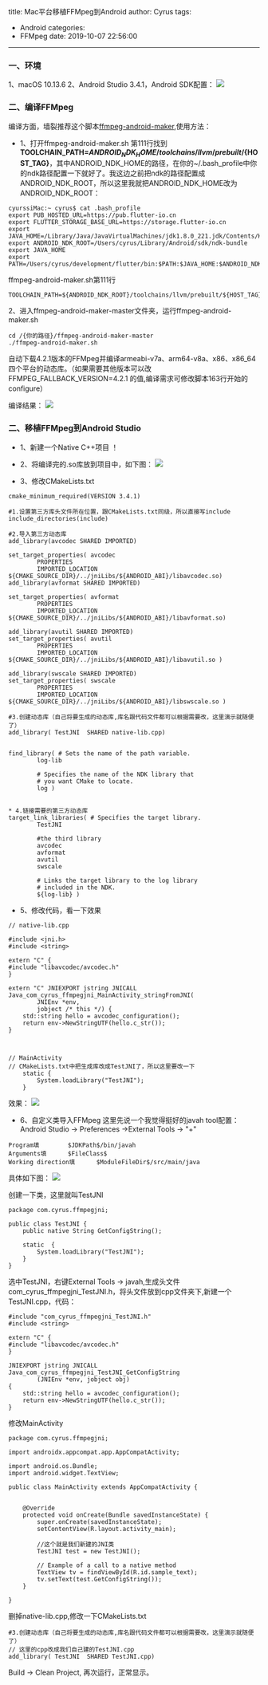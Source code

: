 title: Mac平台移植FFMpeg到Android
author: Cyrus
tags:
  - Android
categories:
  - FFMpeg
date: 2019-10-07 22:56:00
---
### 一、环境
1、macOS 10.13.6
2、Android Studio 3.4.1，Android SDK配置：
![](jni_1.png)

### 二、编译FFMpeg
编译方面，墙裂推荐这个脚本[ffmpeg-android-maker](https://github.com/Javernaut/ffmpeg-android-maker),使用方法：
* 1、打开ffmpeg-android-maker.sh  第111行找到**TOOLCHAIN_PATH=${ANDROID_NDK_HOME}/toolchains/llvm/prebuilt/${HOST_TAG}**，其中ANDROID_NDK_HOME的路径，在你的~/.bash_profile中你的ndk路径配置一下就好了。我这边之前把ndk的路径配置成ANDROID_NDK_ROOT，所以这里我就把ANDROID_NDK_HOME改为ANDROID_NDK_ROOT：
~~~
cyurssiMac:~ cyrus$ cat .bash_profile 
export PUB_HOSTED_URL=https://pub.flutter-io.cn
export FLUTTER_STORAGE_BASE_URL=https://storage.flutter-io.cn
export JAVA_HOME=/Library/Java/JavaVirtualMachines/jdk1.8.0_221.jdk/Contents/Home
export ANDROID_NDK_ROOT=/Users/cyrus/Library/Android/sdk/ndk-bundle
export JAVA_HOME
export PATH=/Users/cyrus/development/flutter/bin:$PATH:$JAVA_HOME:$ANDROID_NDK_ROOT
~~~

ffmpeg-android-maker.sh第111行
~~~
TOOLCHAIN_PATH=${ANDROID_NDK_ROOT}/toolchains/llvm/prebuilt/${HOST_TAG}
~~~

2、进入ffmpeg-android-maker-master文件夹，运行ffmpeg-android-maker.sh
~~~
cd /{你的路径}/ffmpeg-android-maker-master
./ffmpeg-android-maker.sh
~~~
自动下载4.2.1版本的FFMpeg并编译armeabi-v7a、arm64-v8a、x86、x86_64四个平台的动态库。（如果需要其他版本可以改 FFMPEG_FALLBACK_VERSION=4.2.1 的值,编译需求可修改脚本163行开始的configure）

编译结果：
![](jni_2.png)


### 二、移植FFMpeg到Android Studio
* 1、新建一个Native C++项目
！[](jni_3.png)

* 2、将编译完的.so库放到项目中，如下图：
![](jni_4.png)

* 3、修改CMakeLists.txt
~~~
cmake_minimum_required(VERSION 3.4.1)

#1.设置第三方库头文件所在位置，跟CMakeLists.txt同级，所以直接写include
include_directories(include)

#2.导入第三方动态库
add_library(avcodec SHARED IMPORTED)

set_target_properties( avcodec
        PROPERTIES
        IMPORTED_LOCATION ${CMAKE_SOURCE_DIR}/../jniLibs/${ANDROID_ABI}/libavcodec.so)
add_library(avformat SHARED IMPORTED)

set_target_properties( avformat
        PROPERTIES
        IMPORTED_LOCATION ${CMAKE_SOURCE_DIR}/../jniLibs/${ANDROID_ABI}/libavformat.so)

add_library(avutil SHARED IMPORTED)
set_target_properties( avutil
        PROPERTIES
        IMPORTED_LOCATION ${CMAKE_SOURCE_DIR}/../jniLibs/${ANDROID_ABI}/libavutil.so )

add_library(swscale SHARED IMPORTED)
set_target_properties( swscale
        PROPERTIES
        IMPORTED_LOCATION ${CMAKE_SOURCE_DIR}/../jniLibs/${ANDROID_ABI}/libswscale.so )

#3.创建动态库（自己将要生成的动态库,库名跟代码文件都可以根据需要改，这里演示就随便了）
add_library( TestJNI  SHARED native-lib.cpp)


find_library( # Sets the name of the path variable.
        log-lib

        # Specifies the name of the NDK library that
        # you want CMake to locate.
        log )


* 4.链接需要的第三方动态库
target_link_libraries( # Specifies the target library.
        TestJNI

        #the third library
        avcodec
        avformat
        avutil
        swscale

        # Links the target library to the log library
        # included in the NDK.
        ${log-lib} )
~~~

* 5、修改代码，看一下效果
~~~
// native-lib.cpp

#include <jni.h>
#include <string>

extern "C" {
#include "libavcodec/avcodec.h"
}

extern "C" JNIEXPORT jstring JNICALL
Java_com_cyrus_ffmpegjni_MainActivity_stringFromJNI(
        JNIEnv *env,
        jobject /* this */) {
    std::string hello = avcodec_configuration();
    return env->NewStringUTF(hello.c_str());
}



// MainActivity
// CMakeLists.txt中把生成库改成TestJNI了，所以这里要改一下
    static {
        System.loadLibrary("TestJNI");
    }
~~~

效果：
![](jni_5.png)

* 6、自定义类导入FFMpeg
这里先说一个我觉得挺好的javah tool配置：
Android Studio -> Preferences ->External Tools -> "+"
~~~
Program填 		$JDKPath$/bin/javah
Arguments填		$FileClass$
Working direction填		$ModuleFileDir$/src/main/java
~~~
具体如下图：
![](jni_6.png)

创建一下类，这里就叫TestJNI
~~~
package com.cyrus.ffmpegjni;

public class TestJNI {
    public native String GetConfigString();

    static  {
        System.loadLibrary("TestJNI");
    }
}
~~~

选中TestJNI，右键External Tools -> javah,生成头文件com_cyrus_ffmpegjni_TestJNI.h，将头文件放到cpp文件夹下,新建一个TestJNI.cpp，代码：
~~~
#include "com_cyrus_ffmpegjni_TestJNI.h"
#include <string>

extern "C" {
#include "libavcodec/avcodec.h"
}

JNIEXPORT jstring JNICALL Java_com_cyrus_ffmpegjni_TestJNI_GetConfigString
        (JNIEnv *env, jobject obj)
{
    std::string hello = avcodec_configuration();
    return env->NewStringUTF(hello.c_str());
}
~~~

修改MainActivity
~~~
package com.cyrus.ffmpegjni;

import androidx.appcompat.app.AppCompatActivity;

import android.os.Bundle;
import android.widget.TextView;

public class MainActivity extends AppCompatActivity {


    @Override
    protected void onCreate(Bundle savedInstanceState) {
        super.onCreate(savedInstanceState);
        setContentView(R.layout.activity_main);
		
        //这个就是我们新建的JNI类
        TestJNI test = new TestJNI();

        // Example of a call to a native method
        TextView tv = findViewById(R.id.sample_text);
        tv.setText(test.GetConfigString());
    }

}
~~~

删掉native-lib.cpp,修改一下CMakeLists.txt
~~~
#3.创建动态库（自己将要生成的动态库,库名跟代码文件都可以根据需要改，这里演示就随便了）
// 这里的cpp改成我们自己建的TestJNI.cpp
add_library( TestJNI  SHARED TestJNI.cpp)
~~~

Build -> Clean Project, 再次运行，正常显示。